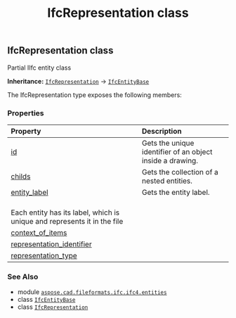 ﻿---
title: IfcRepresentation class
second_title: Aspose.CAD for Python via .NET API References
description: 
type: docs
weight: 5660
url: /python-net/aspose.cad.fileformats.ifc.ifc4.entities/ifcrepresentation/
is_root: false
---

## IfcRepresentation class

Partial IIfc entity class



**Inheritance:** [`IfcRepresentation`](/cad/python-net/aspose.cad.fileformats.ifc.ifc4.entities/ifcrepresentation) → 
[`IfcEntityBase`](/cad/python-net/aspose.cad.fileformats.ifc/ifcentitybase)



The IfcRepresentation type exposes the following members:

### Properties
| Property | Description |
| :- | :- |
| [id](/cad/python-net/aspose.cad.fileformats.ifc.ifc4.entities/ifcrepresentation/id) | Gets the unique identifier of an object inside a drawing. |
| [childs](/cad/python-net/aspose.cad.fileformats.ifc.ifc4.entities/ifcrepresentation/childs) | Gets the collection of a nested entities. |
| [entity_label](/cad/python-net/aspose.cad.fileformats.ifc.ifc4.entities/ifcrepresentation/entity_label) | Gets the entity label.<br/>Each entity has its label, which is unique and represents it in the file |
| [context_of_items](/cad/python-net/aspose.cad.fileformats.ifc.ifc4.entities/ifcrepresentation/context_of_items) |  |
| [representation_identifier](/cad/python-net/aspose.cad.fileformats.ifc.ifc4.entities/ifcrepresentation/representation_identifier) |  |
| [representation_type](/cad/python-net/aspose.cad.fileformats.ifc.ifc4.entities/ifcrepresentation/representation_type) |  |



### See Also
* module [`aspose.cad.fileformats.ifc.ifc4.entities`](..)
* class [`IfcEntityBase`](/cad/python-net/aspose.cad.fileformats.ifc/ifcentitybase)
* class [`IfcRepresentation`](/cad/python-net/aspose.cad.fileformats.ifc.ifc4.entities/ifcrepresentation)
